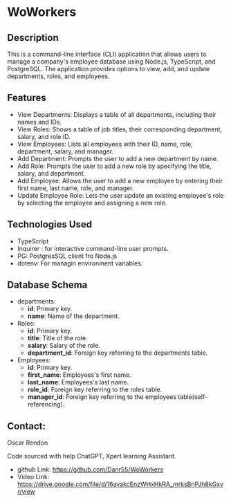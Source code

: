 # WoWorkers

## Description

This is a command-line interface (CLI) application that allows users to manage a company's employee database using Node.js, TypeScript, and PostgreSQL. The application provides options to view, add, and update departments, roles, and employees.

## Features

- View Departments: Displays a table of all departments, including their names and IDs.
- View Roles: Shows a table of job titles, their corresponding department, salary, and role ID.
- View Employees: Lists all employees with their ID, name, role, department, salary, and manager.
- Add Department: Prompts the user to add a new department by name.
- Add Role: Prompts the user to add a new role by specifying the title, salary, and department.
- Add Employee: Allows the user to add a new employee by entering their first name, last name, role, and manager.
- Update Employee Role: Lets the user update an existing employee's role by selecting the employee and assigning a new role.

## Technologies Used

- TypeScript
- Inquirer : for interactive command-line user prompts.
- PG: PostgresSQL client fro Node.js
- dotenv: For managin environment variables.

## Database Schema

- departments:
    - **id**: Primary key.
    - **name**: Name of the department.
- Roles:
    - **id**: Primary key.
    - **title**: Title of the role.
    - **salary**: Salary of the role.
    - **department_id**: Foreign key referring to the departments table.
- Employees:
    - **id**: Primary key.
    - **first_name**: Employees's first name.
    - **last_name**: Employees's last name.
    - **role_id**: Foreign key referring to the roles table.
    - **manager_id**: Foreign key referring to the employees table(self-referencing).

## Contact:

Oscar Rendon

Code sourced with help ChatGPT, Xpert learning Assistant.

- github Link: https://github.com/Danr55/WoWorkers
- Video Link: https://drive.google.com/file/d/16avakcEnzWHxHkRA_mrksBnPJh8kGxvr/view

